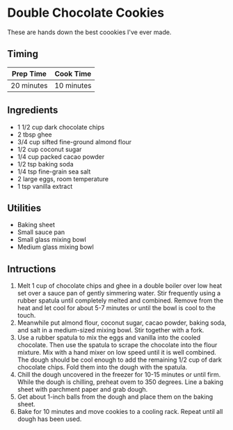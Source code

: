 # Double Chocolate Cookies

These are hands down the best coookies I've ever made.

## Timing

| Prep Time  | Cook Time  |
| ---------- | ---------- |
| 20 minutes | 10 minutes |

## Ingredients

- 1 1/2 cup dark chocolate chips
- 2 tbsp ghee
- 3/4 cup sifted fine-ground almond flour
- 1/2 cup coconut sugar
- 1/4 cup packed cacao powder
- 1/2 tsp baking soda
- 1/4 tsp fine-grain sea salt
- 2 large eggs, room temperature
- 1 tsp vanilla extract

## Utilities

- Baking sheet
- Small sauce pan
- Small glass mixing bowl
- Medium glass mixing bowl

## Intructions

1. Melt 1 cup of chocolate chips and ghee in a double boiler over low heat set
   over a sauce pan of gently simmering water. Stir frequently using a rubber
   spatula until completely melted and combined. Remove from the heat and let
   cool for about 5-7 minutes or until the bowl is cool to the touch.
2. Meanwhile put almond flour, coconut sugar, cacao powder, baking soda, and
   salt in a medium-sized mixing bowl. Stir together with a fork.
3. Use a rubber spatula to mix the eggs and vanilla into the cooled chocolate.
   Then use the spatula to scrape the chocolate into the flour mixture. Mix
   with a hand mixer on low speed until it is well combined. The dough should
   be cool enough to add the remaining 1/2 cup of dark chocolate chips. Fold
   them into the dough with the spatula.
4. Chill the dough uncovered in the freezer for 10-15 minutes or until firm.
   While the dough is chilling, preheat ovem to 350 degrees. Line a baking
   sheet with parchment paper and grab dough.
5. Get about 1-inch balls from the dough and place them on the baking sheet.
6. Bake for 10 minutes and move cookies to a cooling rack. Repeat until all
   dough has been used.
